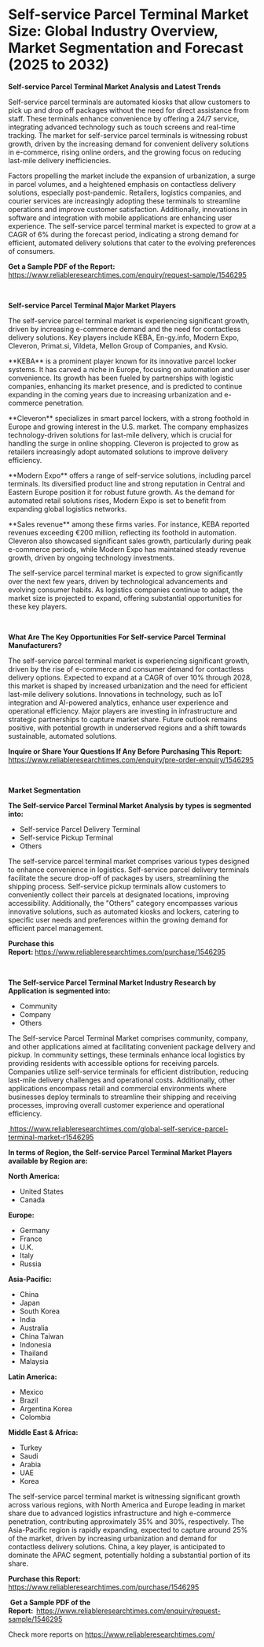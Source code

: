 <p><h1>Self-service Parcel Terminal Market Size: Global Industry Overview, Market Segmentation and Forecast (2025 to 2032)</h1></p><p><strong>Self-service Parcel Terminal Market Analysis and Latest Trends</strong></p>
<p><p>Self-service parcel terminals are automated kiosks that allow customers to pick up and drop off packages without the need for direct assistance from staff. These terminals enhance convenience by offering a 24/7 service, integrating advanced technology such as touch screens and real-time tracking. The market for self-service parcel terminals is witnessing robust growth, driven by the increasing demand for convenient delivery solutions in e-commerce, rising online orders, and the growing focus on reducing last-mile delivery inefficiencies.</p><p>Factors propelling the market include the expansion of urbanization, a surge in parcel volumes, and a heightened emphasis on contactless delivery solutions, especially post-pandemic. Retailers, logistics companies, and courier services are increasingly adopting these terminals to streamline operations and improve customer satisfaction. Additionally, innovations in software and integration with mobile applications are enhancing user experience. The self-service parcel terminal market is expected to grow at a CAGR of 6% during the forecast period, indicating a strong demand for efficient, automated delivery solutions that cater to the evolving preferences of consumers.</p></p>
<p><strong>Get a Sample PDF of the Report:&nbsp;</strong> <a href="https://www.reliableresearchtimes.com/enquiry/request-sample/1546295?utm_campaign=2645&utm_medium=2&utm_source=Github&utm_content=ia&utm_term=27022025&utm_id=self-service-parcel-terminal">https://www.reliableresearchtimes.com/enquiry/request-sample/1546295</a></p>
<p>&nbsp;</p>
<p><strong>Self-service Parcel Terminal Major Market Players</strong></p>
<p><p>The self-service parcel terminal market is experiencing significant growth, driven by increasing e-commerce demand and the need for contactless delivery solutions. Key players include KEBA, En-gy.info, Modern Expo, Cleveron, Primat.si, Vildeta, Mellon Group of Companies, and Kvsio.</p><p>**KEBA** is a prominent player known for its innovative parcel locker systems. It has carved a niche in Europe, focusing on automation and user convenience. Its growth has been fueled by partnerships with logistic companies, enhancing its market presence, and is predicted to continue expanding in the coming years due to increasing urbanization and e-commerce penetration.</p><p>**Cleveron** specializes in smart parcel lockers, with a strong foothold in Europe and growing interest in the U.S. market. The company emphasizes technology-driven solutions for last-mile delivery, which is crucial for handling the surge in online shopping. Cleveron is projected to grow as retailers increasingly adopt automated solutions to improve delivery efficiency.</p><p>**Modern Expo** offers a range of self-service solutions, including parcel terminals. Its diversified product line and strong reputation in Central and Eastern Europe position it for robust future growth. As the demand for automated retail solutions rises, Modern Expo is set to benefit from expanding global logistics networks.</p><p>**Sales revenue** among these firms varies. For instance, KEBA reported revenues exceeding €200 million, reflecting its foothold in automation. Cleveron also showcased significant sales growth, particularly during peak e-commerce periods, while Modern Expo has maintained steady revenue growth, driven by ongoing technology investments.</p><p>The self-service parcel terminal market is expected to grow significantly over the next few years, driven by technological advancements and evolving consumer habits. As logistics companies continue to adapt, the market size is projected to expand, offering substantial opportunities for these key players.</p></p>
<p>&nbsp;</p>
<p><strong>What Are The Key Opportunities For Self-service Parcel Terminal Manufacturers?</strong></p>
<p><p>The self-service parcel terminal market is experiencing significant growth, driven by the rise of e-commerce and consumer demand for contactless delivery options. Expected to expand at a CAGR of over 10% through 2028, this market is shaped by increased urbanization and the need for efficient last-mile delivery solutions. Innovations in technology, such as IoT integration and AI-powered analytics, enhance user experience and operational efficiency. Major players are investing in infrastructure and strategic partnerships to capture market share. Future outlook remains positive, with potential growth in underserved regions and a shift towards sustainable, automated solutions.</p></p>
<p><strong>Inquire or Share Your Questions If Any Before Purchasing This Report:</strong> <a href="https://www.reliableresearchtimes.com/enquiry/pre-order-enquiry/1546295?utm_campaign=2645&utm_medium=2&utm_source=Github&utm_content=ia&utm_term=27022025&utm_id=self-service-parcel-terminal">https://www.reliableresearchtimes.com/enquiry/pre-order-enquiry/1546295</a></p>
<p>&nbsp;</p>
<p><strong>Market Segmentation</strong></p>
<p><strong>The Self-service Parcel Terminal Market Analysis by types is segmented into:</strong></p>
<p><ul><li>Self-service Parcel Delivery Terminal</li><li>Self-service Pickup Terminal</li><li>Others</li></ul></p>
<p><p>The self-service parcel terminal market comprises various types designed to enhance convenience in logistics. Self-service parcel delivery terminals facilitate the secure drop-off of packages by users, streamlining the shipping process. Self-service pickup terminals allow customers to conveniently collect their parcels at designated locations, improving accessibility. Additionally, the "Others" category encompasses various innovative solutions, such as automated kiosks and lockers, catering to specific user needs and preferences within the growing demand for efficient parcel management.</p></p>
<p><strong>Purchase this Report:&nbsp;</strong><a href="https://www.reliableresearchtimes.com/purchase/1546295?utm_campaign=2645&utm_medium=2&utm_source=Github&utm_content=ia&utm_term=27022025&utm_id=self-service-parcel-terminal">https://www.reliableresearchtimes.com/purchase/1546295</a></p>
<p>&nbsp;</p>
<p><strong>The Self-service Parcel Terminal Market Industry Research by Application is segmented into:</strong></p>
<p><ul><li>Community</li><li>Company</li><li>Others</li></ul></p>
<p><p>The Self-service Parcel Terminal Market comprises community, company, and other applications aimed at facilitating convenient package delivery and pickup. In community settings, these terminals enhance local logistics by providing residents with accessible options for receiving parcels. Companies utilize self-service terminals for efficient distribution, reducing last-mile delivery challenges and operational costs. Additionally, other applications encompass retail and commercial environments where businesses deploy terminals to streamline their shipping and receiving processes, improving overall customer experience and operational efficiency.</p></p>
<p><a href="https://www.reliableresearchtimes.com/global-self-service-parcel-terminal-market-r1546295?utm_campaign=2645&utm_medium=2&utm_source=Github&utm_content=ia&utm_term=27022025&utm_id=self-service-parcel-terminal">&nbsp;https://www.reliableresearchtimes.com/global-self-service-parcel-terminal-market-r1546295</a></p>
<p><strong>In terms of Region, the Self-service Parcel Terminal Market Players available by Region are:</strong></p>
<p>
    <p> <strong> North America: </strong>
        <ul>
            <li>United States</li>
            <li>Canada</li>
        </ul>
        </p> 
    <p> <strong> Europe: </strong>
        <ul>
            <li>Germany</li>
            <li>France</li>
            <li>U.K.</li>
            <li>Italy</li>
            <li>Russia</li>
        </ul>
        </p> 
    <p> <strong> Asia-Pacific: </strong>
        <ul>
            <li>China</li>
            <li>Japan</li>
            <li>South Korea</li>
            <li>India</li>
            <li>Australia</li>
            <li>China Taiwan</li>
            <li>Indonesia</li>
            <li>Thailand</li>
            <li>Malaysia</li>
        </ul>
        </p> 
    <p> <strong> Latin America: </strong>
        <ul>
            <li>Mexico</li>
            <li>Brazil</li>
            <li>Argentina Korea</li>
            <li>Colombia</li>
        </ul>
        </p> 
    <p> <strong> Middle East & Africa: </strong>
        <ul>
            <li>Turkey</li>
            <li>Saudi</li>
            <li>Arabia</li>
            <li>UAE</li>
            <li>Korea</li>
        </ul>
    </p>
    </p>
<p><p>The self-service parcel terminal market is witnessing significant growth across various regions, with North America and Europe leading in market share due to advanced logistics infrastructure and high e-commerce penetration, contributing approximately 35% and 30%, respectively. The Asia-Pacific region is rapidly expanding, expected to capture around 25% of the market, driven by increasing urbanization and demand for contactless delivery solutions. China, a key player, is anticipated to dominate the APAC segment, potentially holding a substantial portion of its share.</p></p>
<p><strong>Purchase this Report: </strong><a href="https://www.reliableresearchtimes.com/purchase/1546295?utm_campaign=2645&utm_medium=2&utm_source=Github&utm_content=ia&utm_term=27022025&utm_id=self-service-parcel-terminal">https://www.reliableresearchtimes.com/purchase/1546295</a></p>
<p>&nbsp;<strong>Get a Sample PDF of the Report:&nbsp;&nbsp;</strong><a href="https://www.reliableresearchtimes.com/enquiry/request-sample/1546295?utm_campaign=2645&utm_medium=2&utm_source=Github&utm_content=ia&utm_term=27022025&utm_id=self-service-parcel-terminal">https://www.reliableresearchtimes.com/enquiry/request-sample/1546295</a></p>
<p><strong></strong></p>
<p>Check more reports on <a href="https://www.reliableresearchtimes.com/?utm_campaign=2645&utm_medium=2&utm_source=Github&utm_content=ia&utm_term=27022025&utm_id=self-service-parcel-terminal">https://www.reliableresearchtimes.com/</a></p>